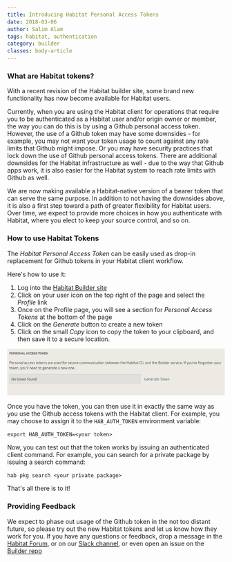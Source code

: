 ```yaml
---
title: Introducing Habitat Personal Access Tokens
date: 2018-03-06
author: Salim Alam
tags: habitat, authentication
category: builder
classes: body-article
---
```


### What are Habitat tokens?
With a recent revision of the Habitat builder site, some brand new functionality has now become available for Habitat users.

Currently, when you are using the Habitat client for operations that require you to be authenticated as a Habitat user and/or origin owner or member, the  way you can do this is by using a Github personal access token. However, the use of a Github token may have some downsides - for example, you may not want your token usage to count against any rate limits that Github might impose. Or you may have security practices that lock down the use of Github personal access tokens. There are additional downsides for the Habitat infrastructure as well - due to the way that Github apps work, it is also easier for the Habitat system to reach rate limits with Github as well.

We are now making available a Habitat-native version of a bearer token that can serve the same purpose. In addition to not having the downsides above, it is also a first step toward a path of greater flexibility for Habitat users. Over time, we expect to provide more choices in how you authenticate with Habitat, where you elect to keep your source control, and so on.

### How to use Habitat Tokens
The *Habitat Personal Access Token* can be easily used as drop-in replacement for Github tokens in your Habitat client workflow.

Here's how to use it:
1. Log into the [Habitat Builder site](https://bldr.habitat.sh)
2. Click on your user icon on the top right of the page and select the *Profile* link
3. Once on the Profile page, you will see a section for *Personal Access Tokens* at the bottom of the page
4. Click on the _Generate_ button to create a new token
5. Click on the small _Copy_ icon to copy the token to your clipboard, and then save it to a secure location.

![Token Generation](media/2018-03-06-Personal-Access-Tokens/token_generate.png)

Once you have the token, you can then use it in exactly the same way as you use the Github access tokens with the Habitat client.
For example, you may choose to assign it to the `HAB_AUTH_TOKEN` environment variable:
```
export HAB_AUTH_TOKEN=<your token>
```

Now, you can test out that the token works by issuing an authenticated client command. For example, you can search for a private package by issuing a search command:
```
hab pkg search <your private package>
```

That's all there is to it!

### Providing Feedback

We expect to phase out usage of the Github token in the not too distant future, so please try out the new Habitat tokens and let us know how they work for you. If you have any questions or feedback, drop a message in the [Habitat Forum](https://forums.habitat.sh/latest), or on our [Slack channel](https://habitat-sh.slack.com), or even open an issue on the [Builder repo](https://github.com/habitat-sh/builder/issues)

